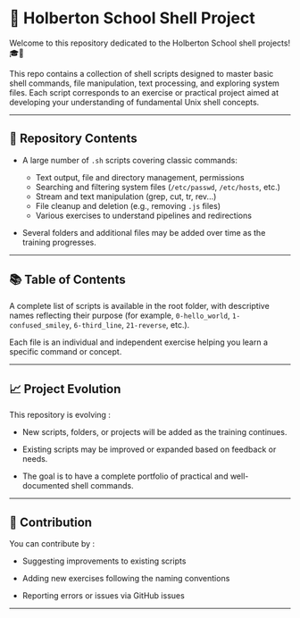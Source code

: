 # 🐚 Holberton School Shell Project

Welcome to this repository dedicated to the Holberton School shell projects! 🎓🐚

This repo contains a collection of shell scripts designed to master basic shell commands, file manipulation, text processing, and exploring system files. Each script corresponds to an exercise or practical project aimed at developing your understanding of fundamental Unix shell concepts.

---

## 📂 Repository Contents

- A large number of `.sh` scripts covering classic commands:  
  - Text output, file and directory management, permissions  
  - Searching and filtering system files (`/etc/passwd`, `/etc/hosts`, etc.)  
  - Stream and text manipulation (grep, cut, tr, rev...)  
  - File cleanup and deletion (e.g., removing `.js` files)  
  - Various exercises to understand pipelines and redirections  

- Several folders and additional files may be added over time as the training progresses.

---

## 📚 Table of Contents

A complete list of scripts is available in the root folder, with descriptive names reflecting their purpose (for example, `0-hello_world`, `1-confused_smiley`, `6-third_line`, `21-reverse`, etc.).

Each file is an individual and independent exercise helping you learn a specific command or concept.

---

## 📈 Project Evolution

This repository is evolving :

  - New scripts, folders, or projects will be added as the training continues.

  - Existing scripts may be improved or expanded based on feedback or needs.

  - The goal is to have a complete portfolio of practical and well-documented shell commands.

---

## 🤝 Contribution

You can contribute by :

  - Suggesting improvements to existing scripts

  - Adding new exercises following the naming conventions

  - Reporting errors or issues via GitHub issues

---
